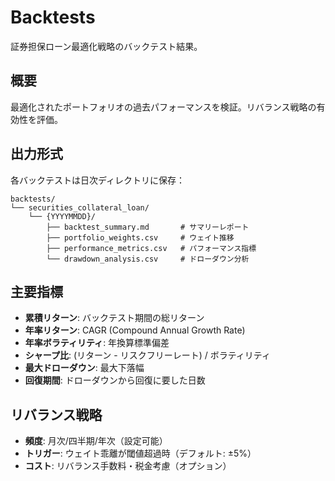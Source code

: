 # Backtests

証券担保ローン最適化戦略のバックテスト結果。

## 概要

最適化されたポートフォリオの過去パフォーマンスを検証。リバランス戦略の有効性を評価。

## 出力形式

各バックテストは日次ディレクトリに保存：

```
backtests/
└── securities_collateral_loan/
    └── {YYYYMMDD}/
        ├── backtest_summary.md       # サマリーレポート
        ├── portfolio_weights.csv     # ウェイト推移
        ├── performance_metrics.csv   # パフォーマンス指標
        └── drawdown_analysis.csv     # ドローダウン分析
```

## 主要指標

- **累積リターン**: バックテスト期間の総リターン
- **年率リターン**: CAGR (Compound Annual Growth Rate)
- **年率ボラティリティ**: 年換算標準偏差
- **シャープ比**: (リターン - リスクフリーレート) / ボラティリティ
- **最大ドローダウン**: 最大下落幅
- **回復期間**: ドローダウンから回復に要した日数

## リバランス戦略

- **頻度**: 月次/四半期/年次（設定可能）
- **トリガー**: ウェイト乖離が閾値超過時（デフォルト: ±5%）
- **コスト**: リバランス手数料・税金考慮（オプション）
